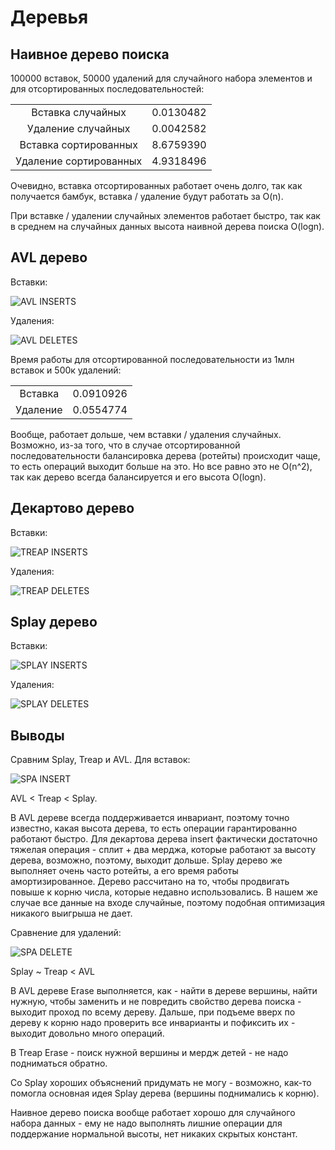 # Деревья

## Наивное дерево поиска

100000 вставок, 50000 удалений для случайного набора элементов и для отсортированных последовательностей:

|     |        |
|:---:                  | :---:        |
| Вставка случайных     | 0.0130482    |
| Удаление случайных    | 0.0042582    |
| Вставка сортированных | 8.6759390    |
| Удаление сортированных| 4.9318496    |

Очевидно, вставка отсортированных работает очень долго, так как получается бамбук, вставка / удаление будут работать за O(n). 

При вставке / удалении случайных элементов работает быстро, так как в среднем на случайных данных высота наивной дерева поиска O(logn).

## AVL дерево

Вставки:

![AVL INSERTS](https://github.com/d3clane/labs/blob/Lab6/Lab6/ReadmeAssets/imgs/AVL_Inserts.png)

Удаления:

![AVL DELETES](https://github.com/d3clane/labs/blob/Lab6/Lab6/ReadmeAssets/imgs/AVL_Deletes.png)

Время работы для отсортированной последовательности из 1млн вставок и 500к удалений:

|             |              |
|:---:        | :---:        |
| Вставка     | 0.0910926    |
| Удаление    | 0.0554774    |

Вообще, работает дольше, чем вставки / удаления случайных. Возможно, из-за того, что в случае отсортированной последовательности балансировка дерева (ротейты) происходит чаще, то есть операций выходит больше на это. Но все равно это не O(n^2), так как дерево всегда балансируется и его высота O(logn). 

## Декартово дерево

Вставки:

![TREAP INSERTS](https://github.com/d3clane/labs/blob/Lab6/Lab6/ReadmeAssets/imgs/TREAP_Inserts.png)

Удаления:

![TREAP DELETES](https://github.com/d3clane/labs/blob/Lab6/Lab6/ReadmeAssets/imgs/TREAP_Deletes.png)

## Splay дерево

Вставки:

![SPLAY INSERTS](https://github.com/d3clane/labs/blob/Lab6/Lab6/ReadmeAssets/imgs/SPLAY_Inserts.png)

Удаления:

![SPLAY DELETES](https://github.com/d3clane/labs/blob/Lab6/Lab6/ReadmeAssets/imgs/SPLAY_Deletes.png)

## Выводы

Сравним Splay, Treap и AVL. Для вставок:

![SPA INSERT](https://github.com/d3clane/labs/blob/Lab6/Lab6/ReadmeAssets/imgs/SPA_INSERTS.png)

AVL < Treap < Splay.

В AVL дереве всегда поддерживается инвариант, поэтому точно известно, какая высота дерева, то есть операции гарантированно работают быстро. Для декартова дерева insert фактически достаточно тяжелая операция - сплит + два мерджа, которые работают за высоту дерева, возможно, поэтому, выходит дольше. Splay дерево же выполняет очень часто ротейты, а его время работы амортизированное. Дерево рассчитано на то, чтобы продвигать повыше к корню числа, которые недавно использовались. В нашем же случае все данные на входе случайные, поэтому подобная оптимизация никакого выигрыша не дает.

Сравнение для удалений:

![SPA DELETE](https://github.com/d3clane/labs/blob/Lab6/Lab6/ReadmeAssets/imgs/SPA_DELETES.png)

Splay ~ Treap < AVL

В AVL дереве Erase выполняется, как - найти в дереве вершины, найти нужную, чтобы заменить и не повредить свойство дерева поиска - выходит проход по всему дереву. Дальше, при подъеме вверх по дереву к корню надо проверить все инварианты и пофиксить их - выходит довольно много операций. 

В Treap Erase - поиск нужной вершины и мердж детей - не надо подниматься обратно.

Со Splay хороших объяснений придумать не могу - возможно, как-то помогла основная идея Splay дерева (вершины поднимались к корню).

Наивное дерево поиска вообще работает хорошо для случайного набора данных - ему не надо выполнять лишние операции для поддержание нормальной высоты, нет никаких скрытых констант. 
